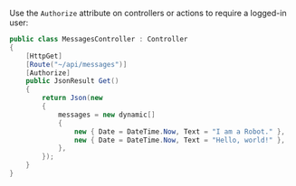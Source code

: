 Use the `Authorize` attribute on controllers or actions to require a logged-in user:

```csharp
public class MessagesController : Controller
{
    [HttpGet]
    [Route("~/api/messages")]
    [Authorize]
    public JsonResult Get()
    {
        return Json(new
        {
            messages = new dynamic[]
            {
                new { Date = DateTime.Now, Text = "I am a Robot." },
                new { Date = DateTime.Now, Text = "Hello, world!" },
            },
        });
    }
}
```